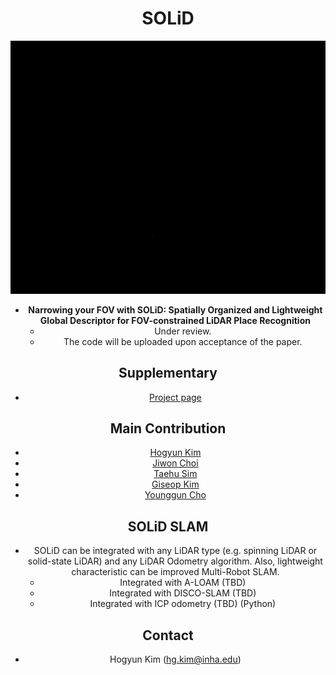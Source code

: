 <div align="center">
    <h1> SOLiD </h1>
<div>

![image](fig/kitti05_solid.gif)
</div>


* **Narrowing your FOV with SOLiD: Spatially Organized and Lightweight Global Descriptor for FOV-constrained LiDAR Place Recognition**
	* Under review.
	* The code will be uploaded upon acceptance of the paper.

## Supplementary
* [Project page](https://sites.google.com/view/lidar-solid)

## Main Contribution
* [Hogyun Kim](https://scholar.google.com/citations?user=t5UEbooAAAAJ&hl=ko)
* [Jiwon Choi](https://scholar.google.com/citations?user=wL8VdUMAAAAJ&hl=ko)
* [Taehu Sim](https://scholar.google.com/citations?user=UPg-JuQAAAAJ&hl=ko)
* [Giseop Kim](https://scholar.google.com/citations?user=9mKOLX8AAAAJ&hl=ko)
* [Younggun Cho](https://scholar.google.com/citations?user=W5MOKWIAAAAJ&hl=ko)

## SOLiD SLAM
* SOLiD can be integrated with any LiDAR type (e.g. spinning LiDAR or solid-state LiDAR) and any LiDAR Odometry algorithm. Also, lightweight characteristic can be improved Multi-Robot SLAM. 
	* Integrated with A-LOAM (TBD)
	* Integrated with DISCO-SLAM (TBD)
	* Integrated with ICP odometry (TBD) (Python)

## Contact
* Hogyun Kim (hg.kim@inha.edu)
